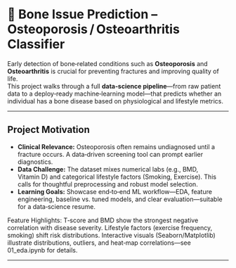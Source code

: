 # 🦴 Bone Issue Prediction – Osteoporosis / Osteoarthritis Classifier

Early detection of bone‐related conditions such as **Osteoporosis** and **Osteoarthritis** is crucial for preventing fractures and improving quality of life.  
This project walks through a full **data‑science pipeline**—from raw patient data to a deploy‑ready machine‑learning model—that predicts whether an individual has a bone disease based on physiological and lifestyle metrics.

---
## Project Motivation
* **Clinical Relevance:** Osteoporosis often remains undiagnosed until a fracture occurs. A data‑driven screening tool can prompt earlier diagnostics.  
* **Data Challenge:** The dataset mixes numerical labs (e.g., BMD, Vitamin D) and categorical lifestyle factors (Smoking, Exercise). This calls for thoughtful preprocessing and robust model selection.  
* **Learning Goals:** Showcase end‑to‑end ML workflow—EDA, feature engineering, baseline vs. tuned models, and clear evaluation—suitable for a data‑science resume.

Feature Highlights:
T‑score and BMD show the strongest negative correlation with disease severity.
Lifestyle factors (exercise frequency, smoking) shift risk distributions.
Interactive visuals (Seaborn/Matplotlib) illustrate distributions, outliers, and heat‑map correlations—see 01_eda.ipynb for details.

---
